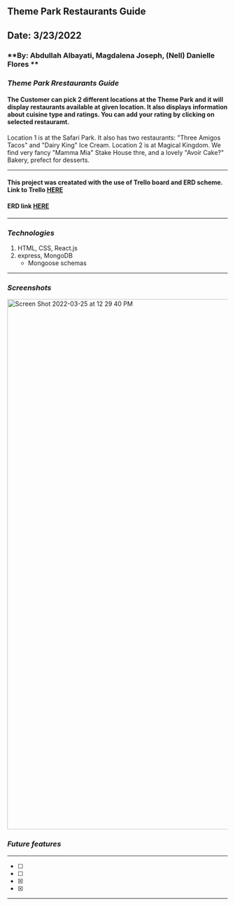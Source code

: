 ## Theme Park Restaurants Guide
## **Date: 3/23/2022**
### **By: Abdullah Albayati, Magdalena Joseph, (Nell) Danielle Flores **
### *Theme Park Rrestaurants Guide*
#### The Customer can pick 2 different locations at the Theme Park and it will display restaurants available at given location. It also displays information about cuisine type and ratings. You can add your rating by clicking on selected restauramt.
Location 1 is at the Safari Park. It also has two restaurants: "Three Amigos Tacos" and "Dairy King" Ice Cream.
Location 2 is at Magical Kingdom. We find very fancy "Mamma Mia" Stake House thre, and a lovely "Avoir Cake?" Bakery, prefect for desserts.
***
#### This project was creatated with the use of Trello board and ERD scheme. Link to Trello [HERE](https://trello.com/b/JKxY2x6j/theme-park-reasturn#)
#### ERD link [HERE](https://lucid.app/lucidchart/06e13a6a-5d55-4b19-b483-b880afad822a/edit?invitationId=inv_cf4ec6a1-40fe-43a7-9f2b-85aaa4c1bb0d)
***
### *Technologies*

1. HTML, CSS, React.js
2. express, MongoDB
    * Mongoose schemas
***
### *Screenshots* 
<img width="1210" alt="Screen Shot 2022-03-25 at 12 29 40 PM" src="https://user-images.githubusercontent.com/99560351/160162155-ed17f03f-c3db-49a7-86a4-786073a7ceef.png">


### *Future features*
***
- [ ] 
- [ ] 
- [x] 
- [x]
***


